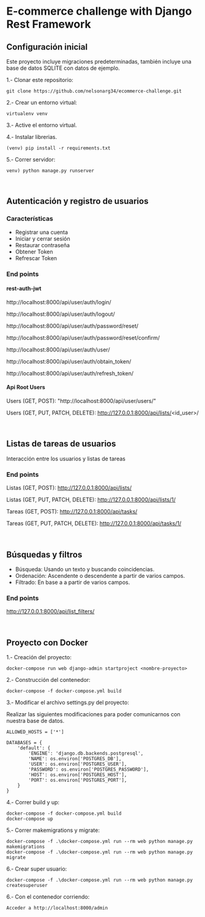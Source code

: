 # E-commerce challenge with Django Rest Framework 

## Configuración inicial

Este proyecto incluye migraciones predeterminadas, también incluye una base de datos SQLITE con datos de ejemplo.

1.- Clonar este repositorio:

    git clone https://github.com/nelsonarg34/ecommerce-challenge.git

2.- Crear un entorno virtual:

    virtualenv venv

3.- Active el entorno virtual.

4.- Instalar librerias.

    (venv) pip install -r requirements.txt 

5.- Correr servidor:

    venv) python manage.py runserver 
<br>

## Autenticación y registro de usuarios

### Características
- Registrar una cuenta
- Iniciar y cerrar sesión
- Restaurar contraseña
- Obtener Token
- Refrescar Token

###     End points

####    rest-auth-jwt

http://localhost:8000/api/user/auth/login/

http://localhost:8000/api/user/auth/logout/

http://localhost:8000/api/user/auth/password/reset/

http://localhost:8000/api/user/auth/password/reset/confirm/

http://localhost:8000/api/user/auth/user/

http://localhost:8000/api/user/auth/obtain_token/

http://localhost:8000/api/user/auth/refresh_token/

####    Api Root Users

Users (GET, POST): "http://localhost:8000/api/user/users/" 

Users (GET, PUT, PATCH, DELETE): http://127.0.0.1:8000/api/lists/<id_user>/

<br>

## Listas de tareas de usuarios

Interacción entre los usuarios y listas de tareas

###     End points

Listas (GET, POST): http://127.0.0.1:8000/api/lists/

Listas (GET, PUT, PATCH, DELETE): http://127.0.0.1:8000/api/lists/1/

Tareas (GET, POST): http://127.0.0.1:8000/api/tasks/

Tareas (GET, PUT, PATCH, DELETE): http://127.0.0.1:8000/api/tasks/1/

<br>

## Búsquedas y filtros

- Búsqueda: Usando un texto y buscando coincidencias.
- Ordenación: Ascendente o descendente a partir de varios campos.
- Filtrado: En base a a partir de varios campos.

###     End points

http://127.0.0.1:8000/api/list_filters/

<br>

## Proyecto con Docker

1.- Creación del proyecto:

    docker-compose run web django-admin startproject <nombre-proyecto> 

2.- Construcción del contenedor:

    docker-compose -f docker-compose.yml build

3.- Modificar el archivo settings.py del proyecto:

Realizar las siguientes modificaciones para poder comunicarnos con nuestra base de datos.

    ALLOWED_HOSTS = ['*']

    DATABASES = {
        'default': {
            'ENGINE': 'django.db.backends.postgresql',
            'NAME': os.environ['POSTGRES_DB'],
            'USER': os.environ['POSTGRES_USER'],
            'PASSWORD': os.environ['POSTGRES_PASSWORD'],
            'HOST': os.environ['POSTGRES_HOST'],
            'PORT': os.environ['POSTGRES_PORT'],
        }
    }

4.- Correr build y up:

    docker-compose -f docker-compose.yml build
    docker-compose up

5.- Correr  makemigrations y migrate:

    docker-compose -f .\docker-compose.yml run --rm web python manage.py makemigrations
    docker-compose -f .\docker-compose.yml run --rm web python manage.py migrate

6.- Crear super usuario:

    docker-compose -f .\docker-compose.yml run --rm web python manage.py createsuperuser

6.- Con el contenedor corriendo:

    Acceder a http://localhost:8000/admin


